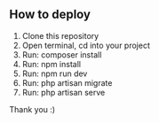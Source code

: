 ## How to deploy

1. Clone this repository
2. Open terminal, cd into your project
3. Run: composer install
4. Run: npm install
5. Run: npm run dev
6. Run: php artisan migrate
7. Run: php artisan serve

Thank you :)
